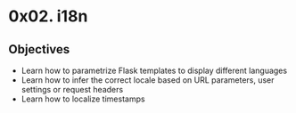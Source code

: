 # 0x02. i18n

## Objectives
- Learn how to parametrize Flask templates to display different languages
- Learn how to infer the correct locale based on URL parameters, user settings or request headers
- Learn how to localize timestamps
